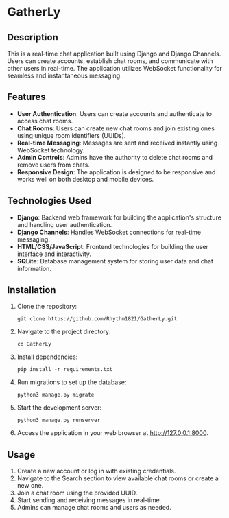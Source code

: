 # GatherLy

## Description

This is a real-time chat application built using Django and Django Channels. Users can create accounts, establish chat rooms, and communicate with other users in real-time. The application utilizes WebSocket functionality for seamless and instantaneous messaging.

## Features

- **User Authentication**: Users can create accounts and authenticate to access chat rooms.
- **Chat Rooms**: Users can create new chat rooms and join existing ones using unique room identifiers (UUIDs).
- **Real-time Messaging**: Messages are sent and received instantly using WebSocket technology.
- **Admin Controls**: Admins have the authority to delete chat rooms and remove users from chats.
- **Responsive Design**: The application is designed to be responsive and works well on both desktop and mobile devices.

## Technologies Used

- **Django**: Backend web framework for building the application's structure and handling user authentication.
- **Django Channels**: Handles WebSocket connections for real-time messaging.
- **HTML/CSS/JavaScript**: Frontend technologies for building the user interface and interactivity.
- **SQLite**: Database management system for storing user data and chat information.

## Installation

1. Clone the repository:
   ```
   git clone https://github.com/Rhythm1821/GatherLy.git
    ```

2. Navigate to the project directory:
   ```
   cd GatherLy
    ```

3. Install dependencies:
    ```
    pip install -r requirements.txt
    ```

4. Run migrations to set up the database:
    ```
    python3 manage.py migrate
    ```

5. Start the development server:
    ```
    python3 manage.py runserver
    ```

6. Access the application in your web browser at http://127.0.0.1:8000.

## Usage
1. Create a new account or log in with existing credentials.
2. Navigate to the Search section to view available chat rooms or create a new one.
3. Join a chat room using the provided UUID.
4. Start sending and receiving messages in real-time.
5. Admins can manage chat rooms and users as needed.